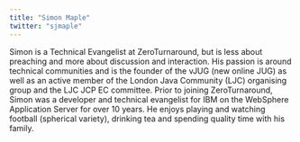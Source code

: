 ```yaml
---
title: "Simon Maple"
twitter: "sjmaple"
---
```


Simon is a Technical Evangelist at ZeroTurnaround, but is less about
preaching and more about discussion and interaction. His passion is
around technical communities and is the founder of the vJUG (new online
JUG) as well as an active member of the London Java Community (LJC)
organising group and the LJC JCP EC committee. Prior to joining
ZeroTurnaround, Simon was a developer and technical evangelist for IBM
on the WebSphere Application Server for over 10 years. He enjoys playing
and watching football (spherical variety), drinking tea and spending
quality time with his family.

